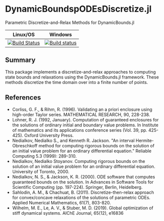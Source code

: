 # DynamicBoundspODEsDiscretize.jl
Parametric Discretize-and-Relax Methods for DynamicBounds.jl

| **Linux/OS**                                                                     | **Windows**                                             |                       
|:--------------------------------------------------------------------------------:|:-------------------------------------------------------:|
| [![Build Status](https://travis-ci.org/PSORLab/DynamicBoundspODEsDiscretize.jl.svg?branch=master)](https://travis-ci.org/PSORLab/DynamicBoundspODEsDiscretize.jl) | [![Build status](https://ci.appveyor.com/api/projects/status/ewhcnsx67svk6wa0?svg=true)](https://ci.appveyor.com/project/mewilhel/dynamicboundsdiscretize-jl) |

## Summary
This package implements a discretize-and-relax approaches to
computing state bounds and relaxations using the DynamicBounds.jl framework. These methods discretize the time domain over into a finite number of points.

## References
- Corliss, G. F., & Rihm, R. (1996). Validating an a priori enclosure using high-order Taylor series. MATHEMATICAL RESEARCH, 90, 228-238.
- Lohner, R. J. (1992, January). Computation of guaranteed enclosures for the solutions of ordinary initial and boundary value problems. In Institute of mathematics and its applications conference series (Vol. 39, pp. 425-425). Oxford University Press.
- Nedialkov, Nedialko S., and Kenneth R. Jackson. "An interval Hermite-Obreschkoff method for computing rigorous bounds on the solution of an initial value problem for an ordinary differential equation." Reliable Computing 5.3 (1999): 289-310.
- Nedialkov, Nedialko Stoyanov. Computing rigorous bounds on the solution of an initial value problem for an ordinary differential equation. University of Toronto, 2000.
- Nedialkov, N. S., & Jackson, K. R. (2000). ODE software that computes guaranteed bounds on the solution. In Advances in Software Tools for Scientific Computing (pp. 197-224). Springer, Berlin, Heidelberg.
- Sahlodin, A. M., & Chachuat, B. (2011). Discretize-then-relax approach for convex/concave relaxations of the solutions of parametric ODEs. Applied Numerical Mathematics, 61(7), 803-820.
- Wilhelm, M. E., Le, A. V., & Stuber, M. D. (2019). Global optimization of stiff dynamical systems. AIChE Journal, 65(12), e16836
